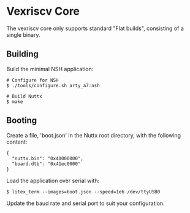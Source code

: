 Vexriscv Core
=============

The vexriscv core only supports standard \"Flat builds\", consisting of
a single binary.

Building
--------

Build the minimal NSH application:

    # Configure for NSH
    $ ./tools/configure.sh arty_a7:nsh

    # Build Nuttx
    $ make

Booting
-------

Create a file, \'boot.json\' in the Nuttx root directory, with the
following content:

    {
      "nuttx.bin": "0x40000000",
      "board.dtb": "0x41ec0000"
    }

Load the application over serial with:

    $ litex_term --images=boot.json --speed=1e6 /dev/ttyUSB0

Update the baud rate and serial port to suit your configuration.
